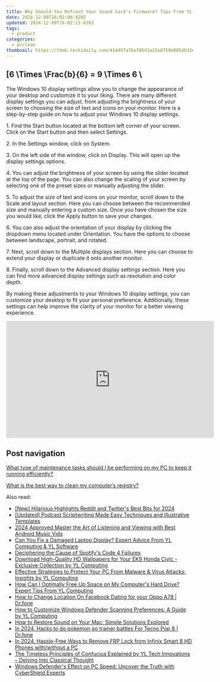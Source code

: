 ```yaml
---
title: Why Should You Refresh Your Sound Card's Firmware? Tips From YL Software Experts
date: 2024-12-08T16:02:00.920Z
updated: 2024-12-09T16:02:13.626Z
tags:
  - product
categories:
  - pcclean
thumbnail: https://thmb.techidaily.com/414457a7bef8541a22e0759e005db32e7bc53d10e956cf3519881385b0e0955c.jpg
---
```


## \[6 \Times \Frac{b}{6} = 9 \Times 6 \

The Windows 10 display settings allow you to change the appearance of your desktop and customize it to your liking. There are many different display settings you can adjust, from adjusting the brightness of your screen to choosing the size of text and icons on your monitor. Here is a step-by-step guide on how to adjust your Windows 10 display settings. 

1\. Find the Start button located at the bottom left corner of your screen. Click on the Start button and then select Settings.

2\. In the Settings window, click on System.

3\. On the left side of the window, click on Display. This will open up the display settings options. 

4\. You can adjust the brightness of your screen by using the slider located at the top of the page. You can also change the scaling of your screen by selecting one of the preset sizes or manually adjusting the slider.

5\. To adjust the size of text and icons on your monitor, scroll down to the Scale and layout section. Here you can choose between the recommended size and manually entering a custom size. Once you have chosen the size you would like, click the Apply button to save your changes.

6\. You can also adjust the orientation of your display by clicking the dropdown menu located under Orientation. You have the options to choose between landscape, portrait, and rotated.

7\. Next, scroll down to the Multiple displays section. Here you can choose to extend your display or duplicate it onto another monitor.

8\. Finally, scroll down to the Advanced display settings section. Here you can find more advanced display settings such as resolution and color depth. 

By making these adjustments to your Windows 10 display settings, you can customize your desktop to fit your personal preference. Additionally, these settings can help improve the clarity of your monitor for a better viewing experience.

<!-- affiliate ads begin -->
<iframe width="560" height="315" src="https://www.youtube.com/embed/omWG4u39lmE?si=yk1AEo_gzDpGjYbl" title="YouTube video player" frameborder="0" allow="accelerometer; autoplay; clipboard-write; encrypted-media; gyroscope; picture-in-picture; web-share" referrerpolicy="strict-origin-when-cross-origin" allowfullscreen></iframe>
<!-- affiliate ads end -->

## Post navigation

[What type of maintenance tasks should I be performing on my PC to keep it running efficiently?](https://tools.techidaily.com/pcclean/products/)

[What is the best way to clean my computer’s registry?](https://tools.techidaily.com/pcclean/products/)

<ins class="adsbygoogle"
     style="display:block"
     data-ad-format="autorelaxed"
     data-ad-client="ca-pub-7571918770474297"
     data-ad-slot="1223367746"></ins>

<ins class="adsbygoogle"
     style="display:block"
     data-ad-client="ca-pub-7571918770474297"
     data-ad-slot="8358498916"
     data-ad-format="auto"
     data-full-width-responsive="true"></ins>

<span class="atpl-alsoreadstyle">Also read:</span>
<div><ul>
<li><a href="https://twitter-videos.techidaily.com/new-hilarious-highlights-reddit-and-twitters-best-bits-for-2024/"><u>[New] Hilarious Highlights Reddit and Twitter's Best Bits for 2024</u></a></li>
<li><a href="https://extra-approaches.techidaily.com/updated-podcast-scriptwriting-made-easy-techniques-and-illustrative-templates/"><u>[Updated] Podcast Scriptwriting Made Easy Techniques and Illustrative Templates</u></a></li>
<li><a href="https://extra-approaches.techidaily.com/2024-approved-master-the-art-of-listening-and-viewing-with-best-android-music-vids/"><u>2024 Approved Master the Art of Listening and Viewing with Best Android Music Vids</u></a></li>
<li><a href="https://discover-awesome.techidaily.com/can-you-fix-a-damaged-laptop-display-expert-advice-from-yl-computing-and-yl-software/"><u>Can You Fix a Damaged Laptop Display? Expert Advice From YL Computing & YL Software</u></a></li>
<li><a href="https://win11-tips.techidaily.com/deciphering-the-cause-of-spotifys-code-4-failures/"><u>Deciphering the Cause of Spotify's Code 4 Failures</u></a></li>
<li><a href="https://discover-awesome.techidaily.com/download-high-quality-hd-wallpapers-for-your-ek9-honda-civic-exclusive-collection-by-yl-computing/"><u>Download High-Quality HD Wallpapers for Your EK9 Honda Civic - Exclusive Collection by YL Computing</u></a></li>
<li><a href="https://discover-awesome.techidaily.com/effective-strategies-to-protect-your-pc-from-malware-and-virus-attacks-insights-by-yl-computing/"><u>Effective Strategies to Protect Your PC From Malware & Virus Attacks: Insights by YL Computing</u></a></li>
<li><a href="https://discover-awesome.techidaily.com/how-can-i-optimally-free-up-space-on-my-computers-hard-drive-expert-tips-from-yl-computing/"><u>How Can I Optimally Free Up Space on My Computer's Hard Drive? Expert Tips From YL Computing</u></a></li>
<li><a href="https://location-social.techidaily.com/how-to-change-location-on-facebook-dating-for-your-oppo-a78-drfone-by-drfone-virtual-android/"><u>How to Change Location On Facebook Dating for your Oppo A78 | Dr.fone</u></a></li>
<li><a href="https://discover-awesome.techidaily.com/how-to-customize-windows-defender-scanning-preferences-a-guide-by-yl-computing/"><u>How to Customize Windows Defender Scanning Preferences: A Guide by YL Computing</u></a></li>
<li><a href="https://sound-issues.techidaily.com/how-to-restore-sound-on-your-mac-simple-solutions-explored/"><u>How to Restore Sound on Your Mac: Simple Solutions Explored</u></a></li>
<li><a href="https://android-pokemon-go.techidaily.com/in-2024-hacks-to-do-pokemon-go-trainer-battles-for-tecno-pop-8-drfone-by-drfone-virtual-android/"><u>In 2024, Hacks to do pokemon go trainer battles For Tecno Pop 8 | Dr.fone</u></a></li>
<li><a href="https://bypass-frp.techidaily.com/in-2024-hassle-free-ways-to-remove-frp-lock-from-infinix-smart-8-hd-phones-withwithout-a-pc-by-drfone-android/"><u>In 2024, Hassle-Free Ways to Remove FRP Lock from Infinix Smart 8 HD Phones with/without a PC</u></a></li>
<li><a href="https://discover-awesome.techidaily.com/the-timeless-principles-of-confucius-explained-by-yl-tech-innovations-delving-into-classical-thought/"><u>The Timeless Principles of Confucius Explained by YL Tech Innovations – Delving Into Classical Thought</u></a></li>
<li><a href="https://discover-awesome.techidaily.com/windows-defenders-effect-on-pc-speed-uncover-the-truth-with-cybershield-experts/"><u>Windows Defender's Effect on PC Speed: Uncover the Truth with CyberShield Experts</u></a></li>
</ul></div>

